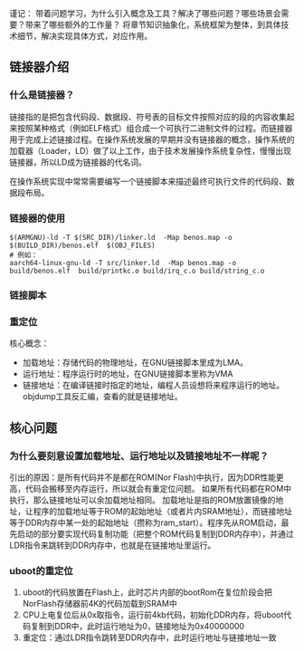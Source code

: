 谨记：
带着问题学习，为什么引入概念及工具？解决了哪些问题？哪些场景会需要？带来了哪些额外的工作量？
将章节知识抽象化，系统框架为整体，到具体技术细节，解决实现具体方式，对应作用。

## 链接器介绍

### 什么是链接器？
链接指的是把包含代码段、数据段、符号表的目标文件按照对应的段的内容收集起来按照某种格式（例如ELF格式）组合成一个可执行二进制文件的过程。而链接器用于完成上述链接过程。在操作系统发展的早期并没有链接器的概念，操作系统的加载器（Loader，LD）做了以上工作，由于技术发展操作系统复杂性，慢慢出现链接器，所以LD成为链接器的代名词。


在操作系统实现中常常需要编写一个链接脚本来描述最终可执行文件的代码段、数据段布局。
### 链接器的使用
```shell
$(ARMGNU)-ld -T $(SRC_DIR)/linker.ld  -Map benos.map -o $(BUILD_DIR)/benos.elf  $(OBJ_FILES)
# 例如：
aarch64-linux-gnu-ld -T src/linker.ld  -Map benos.map -o build/benos.elf  build/printkc.o build/irq_c.o build/string_c.o  
```

### 链接脚本

### 重定位

核心概念：
* 加载地址：存储代码的物理地址，在GNU链接脚本里成为LMA。
* 运行地址：程序运行时的地址，在GNU链接脚本里称为VMA
* 链接地址：在编译链接时指定的地址，编程人员设想将来程序运行的地址。objdump工具反汇编，查看的就是链接地址。


## 核心问题

### 为什么要刻意设置加载地址、运行地址以及链接地址不一样呢？
引出的原因：是所有代码并不是都在ROM(Nor Flash)中执行，因为DDR性能更高，代码会搬移至内存运行，所以就会有重定位问题。
如果所有代码都在ROM中执行，那么链接地址可以余加载地址相同。
加载地址是指的ROM放置镜像的地址，让程序的加载地址等于ROM的起始地址（或者片内SRAM地址），而链接地址等于DDR内存中某一处的起始地址（攒称为ram_start）。程序先从ROM启动，最先启动的部分要实现代码复制功能（把整个ROM代码复制到DDR内存中），并通过LDR指令来跳转到DDR内存中，也就是在链接地址里运行。

### uboot的重定位
1. uboot的代码放置在Flash上，此时芯片内部的bootRom在复位阶段会把NorFlash存储器前4K的代码加载到SRAM中
2. CPU上电复位后从0x取指令，运行前4kb代码，初始化DDR内存，将uboot代码复制到DDR中，此时运行地址为0，链接地址为0x40000000
3. 重定位：通过LDR指令跳转至DDR内存中，此时运行地址与链接地址一致